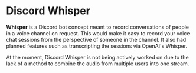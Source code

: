 # Discord Whisper

**Whisper** is a Discord bot concept meant to record conversations of people in a voice channel on request.
This would make it easy to record your voice chat sessions from the perspective of someone in the channel. 
It also had planned features such as transcripting the sessions via OpenAI's Whisper.

At the moment, Discord Whisper is not being actively worked on due to the lack of a method to combine the audio from multiple users into one stream.
